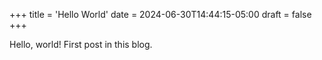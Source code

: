 +++
title = 'Hello World'
date = 2024-06-30T14:44:15-05:00
draft = false
+++

Hello, world! First post in this blog.

